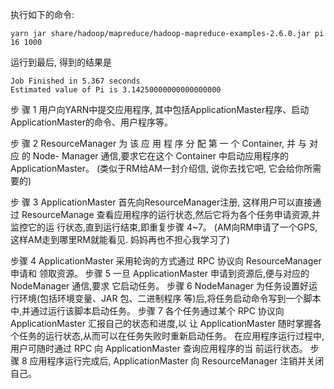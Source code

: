 执行如下的命令:
```
yarn jar share/hadoop/mapreduce/hadoop-mapreduce-examples-2.6.0.jar pi 16 1000
```
运行到最后, 得到的结果是

```
Job Finished in 5.367 seconds
Estimated value of Pi is 3.14250000000000000000
```

步 骤 1  用户向YARN中提交应用程序, 其中包括ApplicationMaster程序、启动ApplicationMaster的命令、用户程序等。

步 骤 2 ResourceManager 为 该 应 用 程 序 分 配 第 一 个 Container, 并 与 对 应 的 Node-
Manager 通信,要求它在这个 Container 中启动应用程序的 ApplicationMaster。
(类似于RM给AM一封介绍信, 说你去找它吧, 它会给你所需要的)

步 骤 3 ApplicationMaster 首先向ResourceManager注册, 这样用户可以直接通过
ResourceManage 查看应用程序的运行状态,然后它将为各个任务申请资源,并监控它的运
行状态,直到运行结束,即重复步骤 4~7。
(AM向RM申请了一个GPS, 这样AM走到哪里RM就能看见. 妈妈再也不担心我学习了)

步骤 4 ApplicationMaster 采用轮询的方式通过 RPC 协议向 ResourceManager 申请和
领取资源。
步骤 5 一旦 ApplicationMaster 申请到资源后,便与对应的 NodeManager 通信,要求
它启动任务。
步骤 6 NodeManager 为任务设置好运行环境(包括环境变量、JAR 包、二进制程序
等)后,将任务启动命令写到一个脚本中,并通过运行该脚本启动任务。
步骤 7 各个任务通过某个 RPC 协议向 ApplicationMaster 汇报自己的状态和进度,以
让 ApplicationMaster 随时掌握各个任务的运行状态,从而可以在任务失败时重新启动任务。
在应用程序运行过程中,用户可随时通过 RPC 向 ApplicationMaster 查询应用程序的当
前运行状态。
步骤 8 应用程序运行完成后, ApplicationMaster 向 ResourceManager 注销并关闭自己。